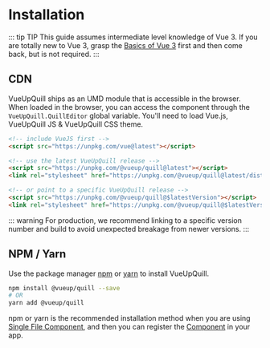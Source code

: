# Installation

::: tip TIP
This guide assumes intermediate level knowledge of Vue 3. If you are totally new to Vue 3, grasp the [Basics of Vue 3](https://v3.vuejs.org/guide/introduction.html) first and then come back, but is not required.
:::

## CDN

VueUpQuill ships as an UMD module that is accessible in the browser. When loaded in the browser, you can access the component through the `VueUpQuill.QuillEditor` global variable. You'll need to load Vue.js, VueUpQuill JS & VueUpQuill CSS theme.

<div id="cdn-install">

  ```html
  <!-- include VueJS first -->
  <script src="https://unpkg.com/vue@latest"></script>

  <!-- use the latest VueUpQuill release -->
  <script src="https://unpkg.com/@vueup/quill@latest"></script>
  <link rel="stylesheet" href="https://unpkg.com/@vueup/quill@latest/dist/quill.snow.css">

  <!-- or point to a specific VueUpQuill release -->
  <script src="https://unpkg.com/@vueup/quill@$latestVersion"></script>
  <link rel="stylesheet" href="https://unpkg.com/@vueup/quill@$latestVersion/dist/quill.snow.css">
  ```
</div>

  ::: warning 
  For production, we recommend linking to a specific version number and build to avoid unexpected breakage from newer versions.
  :::

## NPM / Yarn

Use the package manager [npm](https://www.npmjs.com/) or [yarn](https://yarnpkg.com/) to install VueUpQuill.

```bash
npm install @vueup/quill --save
# OR
yarn add @vueup/quill
```

npm or yarn is the recommended installation method when you are using [Single File Component](usage.md#in-single-file-component), and then you can register the [Component](usage.md#in-single-file-component) in your app.

<!-- GithubVersionSetter used to replace target with the latest github-release tag name -->
<ClientOnly>
  <GithubVersionSetter 
    container="#cdn-install" 
    target="$latestVersion" 
    owner="vueup" 
    repo="vueup-quill"
  ></GithubVersionSetter>
</ClientOnly>

<script setup>
  import GithubVersionSetter from '../../components/GithubVersionSetter.vue'
</script>